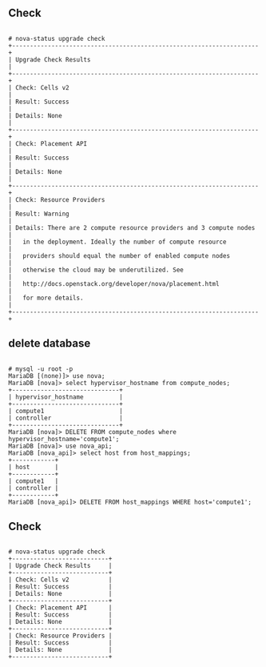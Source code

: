 ## Check
<pre><code>
# nova-status upgrade check
+---------------------------------------------------------------------+
| Upgrade Check Results                                               |
+---------------------------------------------------------------------+
| Check: Cells v2                                                     |
| Result: Success                                                     |
| Details: None                                                       |
+---------------------------------------------------------------------+
| Check: Placement API                                                |
| Result: Success                                                     |
| Details: None                                                       |
+---------------------------------------------------------------------+
| Check: Resource Providers                                           |
| Result: Warning                                                     |
| Details: There are 2 compute resource providers and 3 compute nodes |
|   in the deployment. Ideally the number of compute resource         |
|   providers should equal the number of enabled compute nodes        |
|   otherwise the cloud may be underutilized. See                     |
|   http://docs.openstack.org/developer/nova/placement.html           |
|   for more details.                                                 |
+---------------------------------------------------------------------+
</pre></code>

## delete database
<pre><code>
# mysql -u root -p
MariaDB [(none)]> use nova;
MariaDB [nova]> select hypervisor_hostname from compute_nodes;
+------------------------------+
| hypervisor_hostname          |
+------------------------------+
| compute1                     |
| controller                   |
+------------------------------+
MariaDB [nova]> DELETE FROM compute_nodes where hypervisor_hostname='compute1';
MariaDB [nova]> use nova_api;
MariaDB [nova_api]> select host from host_mappings;
+------------+
| host       |
+------------+
| compute1   |
| controller |
+------------+
MariaDB [nova_api]> DELETE FROM host_mappings WHERE host='compute1';
</pre></code>

## Check
<pre><code>
# nova-status upgrade check
+---------------------------+
| Upgrade Check Results     |
+---------------------------+
| Check: Cells v2           |
| Result: Success           |
| Details: None             |
+---------------------------+
| Check: Placement API      |
| Result: Success           |
| Details: None             |
+---------------------------+
| Check: Resource Providers |
| Result: Success           |
| Details: None             |
+---------------------------+
</pre></code>
